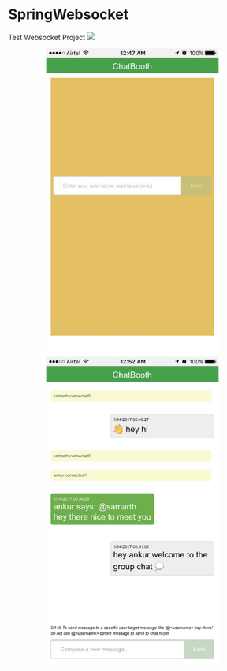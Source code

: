# SpringWebsocket
Test Websocket Project
<img src="https://travis-ci.org/samarthbsb/SpringWebsocket.svg?branch=master"/>


<p align="center">
 
  <img src="https://raw.githubusercontent.com/samarthbsb/SpringWebsocket/master/web/assets/login_screen.jpeg" width="350"/>
   <img src="https://raw.githubusercontent.com/samarthbsb/SpringWebsocket/master/web/assets/chat_window.jpeg" width="350"/>
</p>
